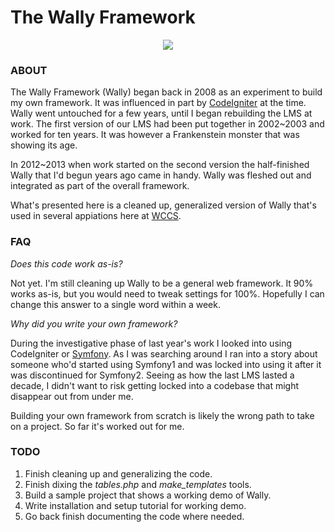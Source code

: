 The Wally Framework
===================

<p style="text-align:center;">
<img src="https://raw.github.com/andreburto/Wally/master/wally1.png" style="margin:auto;" />
</p>

### ABOUT ###

The Wally Framework (Wally) began back in 2008 as an experiment to build my own framework.  It was influenced in part by [CodeIgniter](http://ellislab.com/codeigniter) at the time.  Wally went untouched for a few years, until I began rebuilding the LMS at work.  The first version of our LMS had been put together in 2002~2003 and worked for ten years.  It was however a Frankenstein monster that was showing its age.

In 2012~2013 when work started on the second version the half-finished Wally that I'd begun years ago came in handy.  Wally was fleshed out and integrated as part of the overall framework.

What's presented here is a cleaned up, generalized version of Wally that's used in several appiations here at [WCCS](http://wccs.edu/).

### FAQ ###

*Does this code work as-is?*

Not yet. I'm still cleaning up Wally to be a general web framework.  It 90% works as-is, but you would need to tweak settings for 100%.  Hopefully I can change this answer to a single word within a week.

*Why did you write your own framework?*

During the investigative phase of last year's work I looked into using CodeIgniter or [Symfony](http://symfony.com). As I was searching around I ran into a story about someone who'd started using Symfony1 and was locked into using it after it was discontinued for Symfony2. Seeing as how the last LMS lasted a decade, I didn't want to risk getting locked into a codebase that might disappear out from under me.

Building your own framework from scratch is likely the wrong path to take on a project.  So far it's worked out for me.

### TODO ###

1. Finish cleaning up and generalizing the code.
2. Finish dixing the *tables.php* and *make_templates* tools.
3. Build a sample project that shows a working demo of Wally.
4. Write installation and setup tutorial for working demo.
5. Go back finish documenting the code where needed.